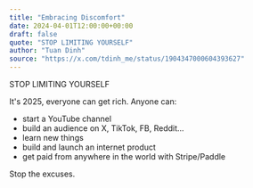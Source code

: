 ```yaml
---
title: "Embracing Discomfort"
date: 2024-04-01T12:00:00+00:00
draft: false
quote: "STOP LIMITING YOURSELF"
author: "Tuan Dinh"
source: "https://x.com/tdinh_me/status/1904347000604393627"
---
```


STOP LIMITING YOURSELF

It's 2025, everyone can get rich. Anyone can:
- start a YouTube channel
- build an audience on X, TikTok, FB, Reddit...
- learn new things
- build and launch an internet product
- get paid from anywhere in the world with Stripe/Paddle

Stop the excuses.